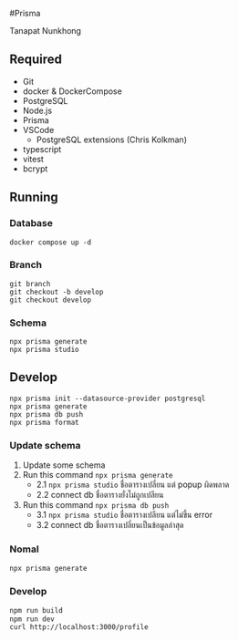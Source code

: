 #Prisma

Tanapat Nunkhong
## Required
- Git
- docker & DockerCompose
- PostgreSQL
- Node.js
- Prisma
- VSCode
    - PostgreSQL extensions (Chris Kolkman)
- typescript
- vitest
- bcrypt
## Running
### Database
```
docker compose up -d
```
### Branch
```
git branch
git checkout -b develop
git checkout develop
```
### Schema
```
npx prisma generate
npx prisma studio
```

## Develop
```First time
npx prisma init --datasource-provider postgresql
npx prisma generate
npx prisma db push
npx prisma format
```

### Update schema
1. Update some schema
2. Run this command `npx prisma generate`
   - 2.1 `npx prisma studio` ชื่อตารางเปลี่ยน แต่ popup ผิดพลาด
   - 2.2 connect db ชื่อตารางยั่งไม่ถูกเปลียน
3. Run this command `npx prisma db push`
    - 3.1 `npx prisma studio` ชื่อตารางเปลียน แต่ไม่ขึ้น error
    - 3.2 connect db ชื่อตารางเปลี่ยนเป็นข้อมูลล่าสุด

### Nomal
```bash
npx prisma generate
```
### Develop
```bash
npm run build
npm run dev
curl http://localhost:3000/profile
```